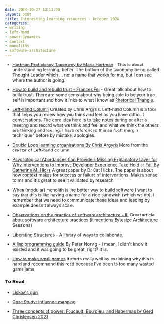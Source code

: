 ```yaml
---
date: 2024-10-27 12:13:00
layout: post
title: Interesting learning resources - October 2024 
categories:
- writing
- left-hand
- power-dynamics
- context
- monoliths
- software-architecture
---
```


* [Hartman Proficiency Taxonomy by Maria Hartman](https://marianhartman.com/proficiency-taxonomy) - This is about understanding learning, better. The bottom of the taxonomy being called Thought Leader which ... not a name that works for me, but I can see where the author is going. 

* [How to build and rebuild trust - Frances Fei](https://www.ted.com/talks/frances_frei_how_to_build_and_rebuild_trust?subtitle=en) - Great talk about how to build trust. There are some gems about why being able to be your true self is important and how it links to what I know as [Rhetorical Triangle](https://simple.wikipedia.org/wiki/Rhetorical_Triangle).

* [Left-hand Column](https://leadingperformance.com.au/wp-content/uploads/2016/07/5.5-Left-Hand-Column.pdf) Created by Chris Argyris. Left-hand Column is a tool that helps you review how you think and feel as you have difficult conversations. The core idea here is to take notes during or after a meeting and record what we think and feel and what we think the others are thinking and feeling. I have referenced this as "Left margin technique" before by mistake, apologies.  

* [Double Loop learning organisations By Chris Argyris](https://hbr.org/1977/09/double-loop-learning-in-organizations) More from the creator of Left-hand column. 

* [Psychological Affordances Can Provide a Missing Explanatory Layer for Why Interventions to Improve Developer Experience Take Hold or Fail By Catherine M. Hicks](https://osf.io/preprints/psyarxiv/qz43x) A great paper by Dr Cat Hicks. The paper is about how context makes for success or failure of interventions. Makes sense to me and it's great to see it validated by research  

* [When (‌modular) monolith is the better way to build software ](https://www.thoughtworks.com/en-us/insights/blog/microservices/modular-monolith-better-way-build-software) I want to say that this is like having a name for a nice sandwich (which we do). I remember that we need to communicate these ideas and leading by example doesn't always scale. 


* [Observations on the practice of software architecture - III](https://techlead.net/observations-on-the-practice-of-software-architecture-part-3/) Great article about software architecture practices (it mentions Bytesize Architecture Sessions)

* [Liberating Structures](https://www.liberatingstructures.com/) - A library of ways to collaborate.

* [A lisp programming guide](https://notebooklm.google.com/notebook/04b2d776-89dc-4ee4-b8f7-5da57632f58b) By Peter Norvig - I mean, I didn't know it existed and it was going to be great, right? It is.


* [How to make small games](https://farawaytimes.blogspot.com/2023/02/how-to-make-good-small-games.html) It starts really well by explaining why this is hard and recommend this read because  I've been to too many wasted game jams. 


### To Read 

* [Liskov's gun](https://www.baldurbjarnason.com/2024/liskovs-gun/)

* [Case Study: Influence mapping](https://charleslambdin.com/planful-influence/)

* [Three concepts of power: Foucault, Bourdieu, and Habermas by Gerd Christensen 2023](https://journals.sagepub.com/doi/full/10.1177/17577438231187129) 


